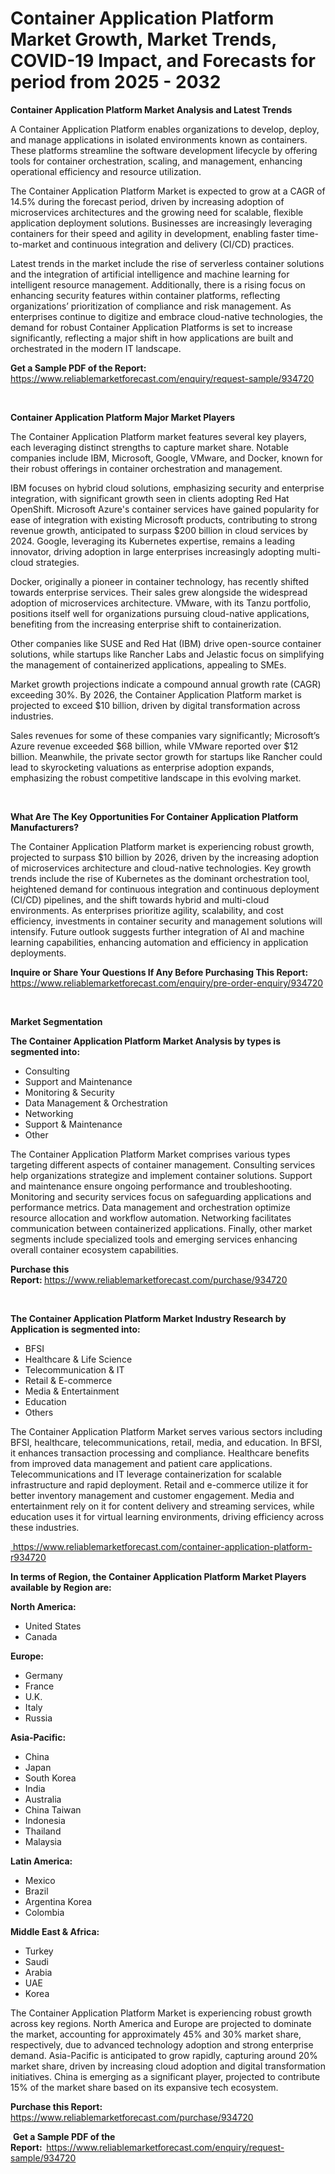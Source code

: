 <p><h1>Container Application Platform Market Growth, Market Trends, COVID-19 Impact, and Forecasts for period from 2025 - 2032</h1></p><p><strong>Container Application Platform Market Analysis and Latest Trends</strong></p>
<p><p>A Container Application Platform enables organizations to develop, deploy, and manage applications in isolated environments known as containers. These platforms streamline the software development lifecycle by offering tools for container orchestration, scaling, and management, enhancing operational efficiency and resource utilization. </p><p>The Container Application Platform Market is expected to grow at a CAGR of 14.5% during the forecast period, driven by increasing adoption of microservices architectures and the growing need for scalable, flexible application deployment solutions. Businesses are increasingly leveraging containers for their speed and agility in development, enabling faster time-to-market and continuous integration and delivery (CI/CD) practices.</p><p>Latest trends in the market include the rise of serverless container solutions and the integration of artificial intelligence and machine learning for intelligent resource management. Additionally, there is a rising focus on enhancing security features within container platforms, reflecting organizations’ prioritization of compliance and risk management. As enterprises continue to digitize and embrace cloud-native technologies, the demand for robust Container Application Platforms is set to increase significantly, reflecting a major shift in how applications are built and orchestrated in the modern IT landscape.</p></p>
<p><strong>Get a Sample PDF of the Report:&nbsp;</strong> <a href="https://www.reliablemarketforecast.com/enquiry/request-sample/934720?utm_campaign=2533&utm_medium=2&utm_source=Github&utm_content=ia&utm_term=18042025&utm_id=container-application-platform">https://www.reliablemarketforecast.com/enquiry/request-sample/934720</a></p>
<p>&nbsp;</p>
<p><strong>Container Application Platform Major Market Players</strong></p>
<p><p>The Container Application Platform market features several key players, each leveraging distinct strengths to capture market share. Notable companies include IBM, Microsoft, Google, VMware, and Docker, known for their robust offerings in container orchestration and management. </p><p>IBM focuses on hybrid cloud solutions, emphasizing security and enterprise integration, with significant growth seen in clients adopting Red Hat OpenShift. Microsoft Azure's container services have gained popularity for ease of integration with existing Microsoft products, contributing to strong revenue growth, anticipated to surpass $200 billion in cloud services by 2024. Google, leveraging its Kubernetes expertise, remains a leading innovator, driving adoption in large enterprises increasingly adopting multi-cloud strategies.</p><p>Docker, originally a pioneer in container technology, has recently shifted towards enterprise services. Their sales grew alongside the widespread adoption of microservices architecture. VMware, with its Tanzu portfolio, positions itself well for organizations pursuing cloud-native applications, benefiting from the increasing enterprise shift to containerization.</p><p>Other companies like SUSE and Red Hat (IBM) drive open-source container solutions, while startups like Rancher Labs and Jelastic focus on simplifying the management of containerized applications, appealing to SMEs.</p><p>Market growth projections indicate a compound annual growth rate (CAGR) exceeding 30%. By 2026, the Container Application Platform market is projected to exceed $10 billion, driven by digital transformation across industries. </p><p>Sales revenues for some of these companies vary significantly; Microsoft’s Azure revenue exceeded $68 billion, while VMware reported over $12 billion. Meanwhile, the private sector growth for startups like Rancher could lead to skyrocketing valuations as enterprise adoption expands, emphasizing the robust competitive landscape in this evolving market.</p></p>
<p>&nbsp;</p>
<p><strong>What Are The Key Opportunities For Container Application Platform Manufacturers?</strong></p>
<p><p>The Container Application Platform market is experiencing robust growth, projected to surpass $10 billion by 2026, driven by the increasing adoption of microservices architecture and cloud-native technologies. Key growth trends include the rise of Kubernetes as the dominant orchestration tool, heightened demand for continuous integration and continuous deployment (CI/CD) pipelines, and the shift towards hybrid and multi-cloud environments. As enterprises prioritize agility, scalability, and cost efficiency, investments in container security and management solutions will intensify. Future outlook suggests further integration of AI and machine learning capabilities, enhancing automation and efficiency in application deployments.</p></p>
<p><strong>Inquire or Share Your Questions If Any Before Purchasing This Report:</strong> <a href="https://www.reliablemarketforecast.com/enquiry/pre-order-enquiry/934720?utm_campaign=2533&utm_medium=2&utm_source=Github&utm_content=ia&utm_term=18042025&utm_id=container-application-platform">https://www.reliablemarketforecast.com/enquiry/pre-order-enquiry/934720</a></p>
<p>&nbsp;</p>
<p><strong>Market Segmentation</strong></p>
<p><strong>The Container Application Platform Market Analysis by types is segmented into:</strong></p>
<p><ul><li>Consulting</li><li>Support and Maintenance</li><li>Monitoring & Security</li><li>Data Management & Orchestration</li><li>Networking</li><li>Support & Maintenance</li><li>Other</li></ul></p>
<p><p>The Container Application Platform Market comprises various types targeting different aspects of container management. Consulting services help organizations strategize and implement container solutions. Support and maintenance ensure ongoing performance and troubleshooting. Monitoring and security services focus on safeguarding applications and performance metrics. Data management and orchestration optimize resource allocation and workflow automation. Networking facilitates communication between containerized applications. Finally, other market segments include specialized tools and emerging services enhancing overall container ecosystem capabilities.</p></p>
<p><strong>Purchase this Report:&nbsp;</strong><a href="https://www.reliablemarketforecast.com/purchase/934720?utm_campaign=2533&utm_medium=2&utm_source=Github&utm_content=ia&utm_term=18042025&utm_id=container-application-platform">https://www.reliablemarketforecast.com/purchase/934720</a></p>
<p>&nbsp;</p>
<p><strong>The Container Application Platform Market Industry Research by Application is segmented into:</strong></p>
<p><ul><li>BFSI</li><li>Healthcare & Life Science</li><li>Telecommunication & IT</li><li>Retail & E-commerce</li><li>Media & Entertainment</li><li>Education</li><li>Others</li></ul></p>
<p><p>The Container Application Platform Market serves various sectors including BFSI, healthcare, telecommunications, retail, media, and education. In BFSI, it enhances transaction processing and compliance. Healthcare benefits from improved data management and patient care applications. Telecommunications and IT leverage containerization for scalable infrastructure and rapid deployment. Retail and e-commerce utilize it for better inventory management and customer engagement. Media and entertainment rely on it for content delivery and streaming services, while education uses it for virtual learning environments, driving efficiency across these industries.</p></p>
<p><a href="https://www.reliablemarketforecast.com/container-application-platform-r934720?utm_campaign=2533&utm_medium=2&utm_source=Github&utm_content=ia&utm_term=18042025&utm_id=container-application-platform">&nbsp;https://www.reliablemarketforecast.com/container-application-platform-r934720</a></p>
<p><strong>In terms of Region, the Container Application Platform Market Players available by Region are:</strong></p>
<p>
    <p> <strong> North America: </strong>
        <ul>
            <li>United States</li>
            <li>Canada</li>
        </ul>
        </p> 
    <p> <strong> Europe: </strong>
        <ul>
            <li>Germany</li>
            <li>France</li>
            <li>U.K.</li>
            <li>Italy</li>
            <li>Russia</li>
        </ul>
        </p> 
    <p> <strong> Asia-Pacific: </strong>
        <ul>
            <li>China</li>
            <li>Japan</li>
            <li>South Korea</li>
            <li>India</li>
            <li>Australia</li>
            <li>China Taiwan</li>
            <li>Indonesia</li>
            <li>Thailand</li>
            <li>Malaysia</li>
        </ul>
        </p> 
    <p> <strong> Latin America: </strong>
        <ul>
            <li>Mexico</li>
            <li>Brazil</li>
            <li>Argentina Korea</li>
            <li>Colombia</li>
        </ul>
        </p> 
    <p> <strong> Middle East & Africa: </strong>
        <ul>
            <li>Turkey</li>
            <li>Saudi</li>
            <li>Arabia</li>
            <li>UAE</li>
            <li>Korea</li>
        </ul>
    </p>
    </p>
<p><p>The Container Application Platform Market is experiencing robust growth across key regions. North America and Europe are projected to dominate the market, accounting for approximately 45% and 30% market share, respectively, due to advanced technology adoption and strong enterprise demand. Asia-Pacific is anticipated to grow rapidly, capturing around 20% market share, driven by increasing cloud adoption and digital transformation initiatives. China is emerging as a significant player, projected to contribute 15% of the market share based on its expansive tech ecosystem.</p></p>
<p><strong>Purchase this Report: </strong><a href="https://www.reliablemarketforecast.com/purchase/934720?utm_campaign=2533&utm_medium=2&utm_source=Github&utm_content=ia&utm_term=18042025&utm_id=container-application-platform">https://www.reliablemarketforecast.com/purchase/934720</a></p>
<p>&nbsp;<strong>Get a Sample PDF of the Report:&nbsp;&nbsp;</strong><a href="https://www.reliablemarketforecast.com/enquiry/request-sample/934720?utm_campaign=2533&utm_medium=2&utm_source=Github&utm_content=ia&utm_term=18042025&utm_id=container-application-platform">https://www.reliablemarketforecast.com/enquiry/request-sample/934720</a></p>
<p><strong></strong></p>
<p><p></p><p></p><p></p></p>
